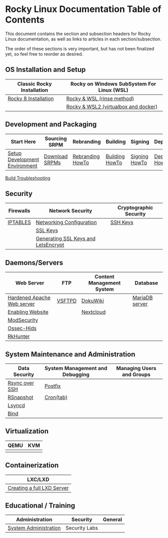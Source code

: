 # Rocky Linux Documentation Table of Contents

This document contains the section and subsection headers for Rocky Linux documentation, as well as links to articles in each section/subsection.

The order of these sections is very important, but has not been finalized yet, so feel free to reorder as desired.

## OS Installation and Setup
| Classic Rocky Installation | Rocky on Windows SubSystem For Linux (WSL) |
| --- |  --- |
| [Rocky 8 Installation](../guides/rocky-8-installation.md) | [Rocky & WSL (rinse method)](../guides/rocky_to_wsl_howto.md) |
| | [Rocky & WSL2 (virtualbox and docker)](../guides/import_rocky_to_WSL_howto.md) |

## Development and Packaging

Start Here | Sourcing SRPM | Rebranding | Building | Signing | Deployment
--- | --- | --- | --- | --- | ---
[Setup Development Environment](../guides/package_dev_start.md) | [Download SRPMs](../guides/package_sources.md) | [Rebranding HowTo](../guides/package_debranding.md) | [Building HowTo](../guides/package_building.md) | [Signing HowTo](../guides/package_signing.md) | [Deployment HowTo](../guides/package_deployment.md)
 [Build Troubleshooting](../guides/package_build_troubleshooting.md)


## Security

| Firewalls | Network Security | Cryptographic Security |
| --- | --- | --- |
|[IPTABLES](../guides/enabling_iptables_firewall.md) | [Networking Configuration](../guides/basic_network_configuration.md) | [SSH Keys](../guides/ssh_public_private_keys.md) |
| | [SSL Keys](../guides/ssl_keys_https.md) |
| | [Generating SSL Keys and LetsEncrypt](../guides/generating_ssl_keys_lets_encrypt.md) |


## Daemons/Servers

| Web Server | FTP | Content Management System | Database |
| --- | --- | --- | --- |
|[Hardened Apache Web server](../guides/apache_hardened_webserver.md) | [VSFTPD](../guides/secure_ftp_server_vsftpd.md) | [DokuWiki](../guides/dokuwiki_server.md) | [MariaDB server](../guides/database_mariadb-server.md) |
|[Enabling Website](../guides/apache-sites-enabled.md) | | [Nextcloud](../guides/cloud_server_using_nextcloud.md) |  |
|[ModSecurity](../guides/apache_hardened_webserver_modsecurity.md) | | |
|[Ossec-Hids](../guides/apache_hardened_webserver_ossec-hids.md) | | |
|[RkHunter](../guides/apache_hardened_webserver_rkhunter.md) | |  |

## System Maintenance and Administration

| Data Security | System Management and Debugging | Managing Users and Groups |
| --- | --- | ---
| [Rsync over SSH](../guides/rsync_ssh.md) | [Postfix](../guides/postfix_reporting.md) |  |
| [RSnapshot](../guides/rsnapshot_backup.md) | [Cron(tab)](../guides/cron_jobs_howto.md) |  |
| [Lsyncd](../guides/mirroring_lsyncd.md) | |
| [Bind](../guides/private_dns_server_using_bind.md) |  |

## Virtualization

| QEMU | KVM |
| --- | --- |
| | |


## Containerization

| LXC/LXD |
| --- |
| [Creating a full LXD Server](../guides/lxd_server.md) |

## Educational / Training

| Administration | Security | General |
|----------------|----------|---------|
| [System Administration](../admin_docs/toc.md) | Security Labs |
